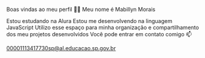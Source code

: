 Boas vindas ao meu perfil 💙💙
Meu nome é Mabillyn Morais 

Estou estudando na Alura
Estou me desenvolvendo na linguagem JavaScript
Utilizo esse espaço para minha organização e compartilhamento dos meu projetos desenvolvidos
Você pode entrar em contato comigo 📫

00001113417730sp@al.educacao.sp.gov.br

